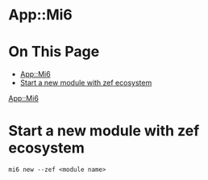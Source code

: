 # App::Mi6

# On This Page

- [App::Mi6](#appmi6)
- [Start a new module with zef ecosystem](#start-a-new-module-with-zef-ecosystem)

[App::Mi6](https://raku.land/cpan:SKAJI/App::Mi6)

# Start a new module with zef ecosystem
    mi6 new --zef <module name>
